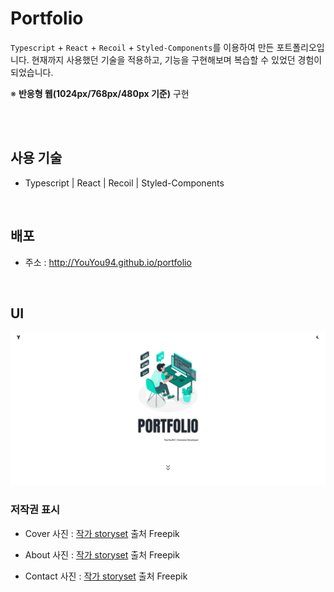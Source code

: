 # Portfolio

`Typescript` + `React` + `Recoil` + `Styled-Components`를 이용하여 만든 포트폴리오입니다. 현재까지 사용했던 기술을 적용하고, 기능을 구현해보며 복습할 수 있었던 경험이 되었습니다.

※ **반응형 웹(1024px/768px/480px 기준)** 구현

<br/>
<br/>

## 사용 기술

- Typescript | React | Recoil | Styled-Components

</br>

## 배포

- 주소 : http://YouYou94.github.io/portfolio

</br>

## UI

<img src='src/assets/project/portfolio.png' alt="시작 화면">

</br>

### 저작권 표시

- Cover 사진 : <a href="https://kr.freepik.com/free-vector/programming-concept-illustration_7118756.htm#query=frontend&position=23&from_view=keyword&track=sph#position=23&query=frontend">작가 storyset</a> 출처 Freepik

- About 사진 : <a href="https://kr.freepik.com/free-vector/developer-activity-concept-illustration_9319773.htm#query=developer&position=13&from_view=author">작가 storyset</a> 출처 Freepik

- Contact 사진 : <a href="https://kr.freepik.com/free-vector/thank-you-concept-illustration_34680607.htm#query=thanks&position=0&from_view=author">작가 storyset</a> 출처 Freepik
